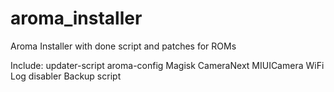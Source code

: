 # aroma_installer
Aroma Installer with done script and patches for ROMs

Include:
updater-script
aroma-config
Magisk
CameraNext
MIUICamera
WiFi Log disabler
Backup script
